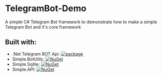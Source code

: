 # TelegramBot-Demo

A simple C# Telegram Bot framework to demonstrate how to make a simple Telegram Bot and it's core framework

## Built with:

* .Net Telegram BOT Api: [![package](https://img.shields.io/nuget/vpre/Telegram.Bot.svg?label=Telegram.Bot&style=flat-square)](https://github.com/TelegramBots/Telegram.Bot)
* Simple.BotUtils: [![NuGet](https://buildstats.info/nuget/Simple.BotUtils)](https://github.com/RafaelEstevamReis/Simple.BotUtils)
* Simple.Sqlite: [![NuGet](https://buildstats.info/nuget/Simple.Sqlite)](https://github.com/RafaelEstevamReis/SimpleSqlite)
* Simple.API: [![NuGet](https://buildstats.info/nuget/Simple.API)](https://github.com/RafaelEstevamReis/Simple.API)

